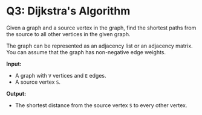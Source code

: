 # Q3: Dijkstra's Algorithm

Given a graph and a source vertex in the graph, find the shortest paths from the source to all other vertices in the given graph.

The graph can be represented as an adjacency list or an adjacency matrix. You can assume that the graph has non-negative edge weights.

**Input:**
*   A graph with `V` vertices and `E` edges.
*   A source vertex `S`.

**Output:**
*   The shortest distance from the source vertex `S` to every other vertex.

